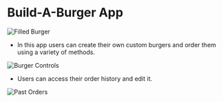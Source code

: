 # Build-A-Burger App 


![Filled Burger](/assets/images/build-a-burger-4.png)

* In this app users can create their own custom burgers and order them using a variety of methods. 

![Burger Controls](/assets/images/build-a-burger-3.png)

* Users can access their order history and edit it.

![Past Orders](/assets/images/build-a-burger-orders.png)